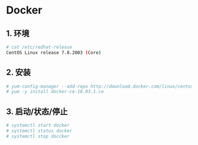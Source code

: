 # Docker

## 1. 环境

```bash
# cat /etc/redhat-release 
CentOS Linux release 7.8.2003 (Core)
```

## 2. 安装

```bash
# yum-config-manager --add-repo http://download.docker.com/linux/centos/docker-ce.repo
# yum -y install docker-ce-18.03.1.ce
```

## 3. 启动/状态/停止

```bash
# systemctl start docker
# systemctl status docker
# systemctl stop doccker
```

